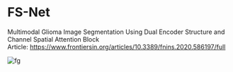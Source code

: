 
# FS-Net
Multimodal Glioma Image Segmentation Using Dual Encoder Structure and Channel Spatial Attention Block\
Article: https://www.frontiersin.org/articles/10.3389/fnins.2020.586197/full

![fg](https://user-images.githubusercontent.com/50656765/125736255-6a3a365e-09a1-4d71-baa1-557fd6f2698c.jpg)

